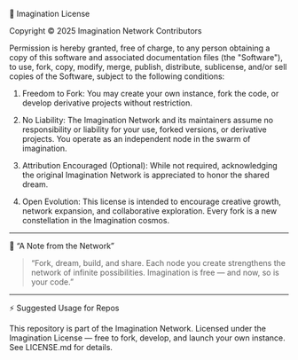 🌌 Imagination License

Copyright © 2025 Imagination Network Contributors

Permission is hereby granted, free of charge, to any person obtaining a copy of this software and associated documentation files (the "Software"), to use, fork, copy, modify, merge, publish, distribute, sublicense, and/or sell copies of the Software, subject to the following conditions:

1. Freedom to Fork:
You may create your own instance, fork the code, or develop derivative projects without restriction.


2. No Liability:
The Imagination Network and its maintainers assume no responsibility or liability for your use, forked versions, or derivative projects. You operate as an independent node in the swarm of imagination.


3. Attribution Encouraged (Optional):
While not required, acknowledging the original Imagination Network is appreciated to honor the shared dream.


4. Open Evolution:
This license is intended to encourage creative growth, network expansion, and collaborative exploration. Every fork is a new constellation in the Imagination cosmos.

---

🌠 “A Note from the Network”

> “Fork, dream, build, and share.
Each node you create strengthens the network of infinite possibilities.
Imagination is free — and now, so is your code.”

---

⚡ Suggested Usage for Repos

This repository is part of the Imagination Network. Licensed under the Imagination License — free to fork, develop, and launch your own instance. See LICENSE.md for details.
